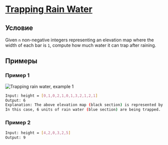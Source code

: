 # [Trapping Rain Water](https://leetcode.com/problems/trapping-rain-water/)

## Условие

Given `n` non-negative integers representing an elevation map where the width of each bar is `1`, compute how much water it can trap after raining.

## Примеры

### Пример 1

![Trapping rain water, example 1](https://assets.leetcode.com/uploads/2018/10/22/rainwatertrap.png)

```bash
Input: height = [0,1,0,2,1,0,1,3,2,1,2,1]
Output: 6
Explanation: The above elevation map (black section) is represented by array [0,1,0,2,1,0,1,3,2,1,2,1].
In this case, 6 units of rain water (blue section) are being trapped.
```

### Пример 2

```bash
Input: height = [4,2,0,3,2,5]
Output: 9
```

